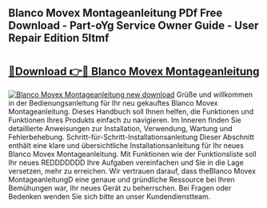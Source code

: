 ## Blanco Movex Montageanleitung PDf Free Download - Part-oYg Service Owner Guide - User Repair Edition 5Itmf

# <h2><a href="http://df6et8f.blite.top/?on=Blanco+Movex+Montageanleitung">🔗Download 👉🔴 Blanco Movex Montageanleitung</a></h2>

[![Blanco Movex Montageanleitung new download](https://i.imgur.com/lujVjoI.png)](http://df6et8f.blite.top/?on=Blanco+Movex+Montageanleitung)
Grüße und willkommen in der Bedienungsanleitung für Ihr neu gekauftes Blanco Movex Montageanleitung. Dieses Handbuch soll Ihnen helfen, die Funktionen und Funktionen Ihres Produkts einfach zu navigieren. Im Inneren finden Sie detaillierte Anweisungen zur Installation, Verwendung, Wartung und Fehlerbehebung. Schritt-für-Schritt-Installationsanleitung Dieser Abschnitt enthält eine klare und übersichtliche Installationsanleitung für Ihr neues Blanco Movex Montageanleitung. Mit Funktionen wie der Funktionsliste soll Ihr neues REDDDDDDD Ihre Aufgaben vereinfachen und Sie in die Lage versetzen, mehr zu erreichen. Wir vertrauen darauf, dass theBlanco Movex MontageanleitungD eine genaue und gründliche Ressource bei Ihren Bemühungen war, Ihr neues Gerät zu beherrschen. Bei Fragen oder Bedenken wenden Sie sich bitte an unser Kundendienstteam.
